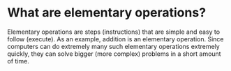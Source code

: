 
# What are elementary operations?

Elementary operations are steps (instructions) that are simple and easy to follow (execute). As an example, addition is an elementary operation. Since computers can do extremely many such elementary operations extremely quickly, they can solve bigger (more complex) problems in a short amount of time.

